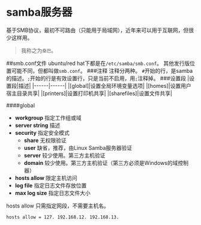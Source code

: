 samba服务器
===========
基于SMB协议，最初不可路由（只能用于局域网），近年来可以用于互联网，但很少这样用。
>我称之为`桑巴`。

##smb.conf文件
ubuntu/red hat下都是在`/etc/samba/smb.conf`。
其他发行版位置可能不同，但都叫做`smb.conf`。
###注释
注释分两种。
`#`开始的行，是samba的描述。`;`开始的行是有效设置行，只是当前不启用，用`;`注释掉。
###设置段
|设置段|描述|
|------|------|
|[global]|设置全局环境变量选项|
|[homes]|设置用户宿主目录共享|
|[printers]|设置打印机共享|
|[sharefiles]|设置文件共享|

####global
* **workgroup** 指定工作组或域
* **server string** 描述
* **security** 指定安全模式
  * **share** 无权限验证
  * **user** 缺省，推荐，由Linux Samba服务器验证
  * **server** 较少使用。第三方主机验证
  * **domain** 较少使用。第三方主机验证（第三方必须是Windows的域控制器）
* **hosts allow** 限定主机访问
* **log file** 指定日志文件存放位置
* **max log size** 指定日志文件大小

hosts allow 只需指定网段，不需要主机名。

    hosts allow = 127. 192.168.12. 192.168.13.

